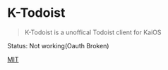 # K-Todoist
> K-Todoist is a unoffical Todoist client for KaiOS

Status: Not working(Oauth Broken)

[MIT](https://opensource.org/licenses/MIT)
